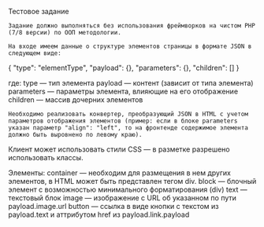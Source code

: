 Тестовое задание
	
	Задание должно выполняться без использования фреймворков на чистом PHP (7/8 версии) по ООП методологии.

	На входе имеем данные о структуре элементов страницы в формате JSON в следующем виде:

{
	"type": "elementType",
	"payload": {},
	"parameters": {},
	"children": []
}

где:
type — тип элемента
payload — контент (зависит от типа элемента)
parameters — параметры элемента, влияющие на его отображение
children — массив дочерних элементов

	Необходимо реализовать конвертер, преобразующий JSON в HTML с учетом параметров отображения элементов (пример: если в блоке parameters указан параметр "align": "left", то на фронтенде содержимое элемента должно быть выровнено по левому краю).
Клиент может использовать стили CSS — в разметке разрешено использовать классы.

Элементы:
container — необходим для размещения в нем других элементов, в HTML может быть
представлен тегом div.
block — блочный элемент с возможностью минимального форматирования (div)
text — текстовый блок
image — изображение с URL об указанном по пути payload.image.url
button — ссылка в виде кнопки с текстом из payload.text и аттрибутом href из payload.link.payload
